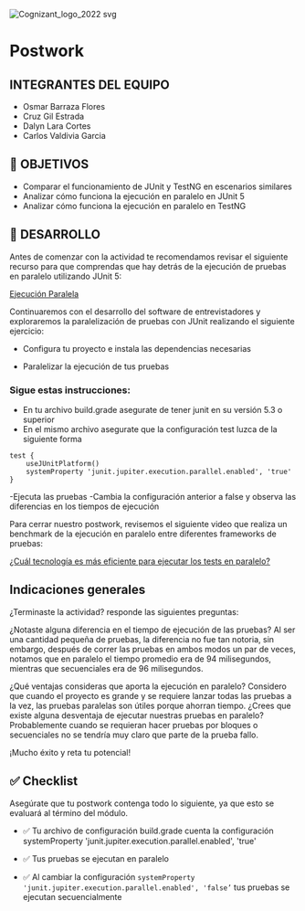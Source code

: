 ![Cognizant_logo_2022 svg](https://user-images.githubusercontent.com/77414220/167276034-fc9aba50-8b81-4ce6-8da8-db3aea61e87b.png)

# Postwork

## INTEGRANTES DEL EQUIPO

- Osmar Barraza Flores
- Cruz Gil Estrada
- Dalyn Lara Cortes
- Carlos Valdivia Garcia

## 🎯 OBJETIVOS

- Comparar el funcionamiento de JUnit y TestNG en escenarios similares
- Analizar cómo funciona la ejecución en paralelo en JUnit 5
- Analizar cómo funciona la ejecución en paralelo en TestNG

## 🚀 DESARROLLO

Antes de comenzar con la actividad te recomendamos revisar el siguiente recurso para que comprendas que hay detrás de la ejecución de pruebas en paralelo utilizando JUnit 5:

[Ejecución Paralela](https://junit.org/junit5/docs/5.3.0-M1/user-guide/index.html#writing-tests-parallel-execution)

Continuaremos con el desarrollo del software de entrevistadores y exploraremos la paralelización de pruebas con JUnit realizando el siguiente ejercicio:

- Configura tu proyecto e instala las dependencias necesarias 

- Paralelizar la ejecución de tus pruebas

### Sigue estas instrucciones:

- En tu archivo build.grade asegurate de tener junit en su versión 5.3 o superior
- En el mismo archivo asegurate que la configuración test luzca de la siguiente forma


```
test {
    useJUnitPlatform()
    systemProperty 'junit.jupiter.execution.parallel.enabled', 'true'
}
```

-Ejecuta las pruebas
-Cambia la configuración anterior a false y observa las diferencias en los tiempos de ejecución


Para cerrar nuestro postwork, revisemos el siguiente video que realiza un benchmark de la ejecución en paralelo entre diferentes frameworks de pruebas:

[¿Cuál tecnología es más eficiente para ejecutar los tests en paralelo?](https://www.youtube.com/watch?v=omX2IQvHA1A)


## Indicaciones generales

¿Terminaste la actividad? responde las siguientes preguntas:

¿Notaste alguna diferencia en el tiempo de ejecución de las pruebas?
Al ser una cantidad pequeña de pruebas, la diferencia no fue tan notoria, sin embargo, después de correr las pruebas en ambos modos un par de veces, notamos que en paralelo el tiempo promedio era de 94 milisegundos, mientras que secuenciales era de 96 milisegundos.

¿Qué ventajas consideras que aporta la ejecución en paralelo?
Considero que cuando el proyecto es grande y se requiere lanzar todas las pruebas a la vez, las pruebas paralelas son útiles porque ahorran tiempo.
¿Crees que existe alguna desventaja de ejecutar nuestras pruebas en paralelo?
Probablemente cuando se requieran hacer pruebas por bloques o secuenciales no se tendría muy claro que parte de la prueba fallo.


¡Mucho éxito y reta tu potencial!

## ✅ Checklist 

Asegúrate que tu postwork contenga todo lo siguiente, ya que esto se evaluará al término del módulo.

- ✅ Tu archivo de configuración build.grade cuenta la configuración  systemProperty 'junit.jupiter.execution.parallel.enabled', 'true'  




- ✅ Tus pruebas se ejecutan en paralelo




- ✅ Al cambiar la configuración `systemProperty 'junit.jupiter.execution.parallel.enabled', 'false’` tus pruebas se ejecutan secuencialmente  
